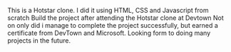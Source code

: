This is a Hotstar clone.
I did it using HTML, CSS and Javascript from scratch 
Build the project after attending the Hotstar clone at Devtown 
Not on only did i manage to complete the project successfully, but earned a certificate from DevTown and Microsoft. Looking form to doing many projects in the future. 